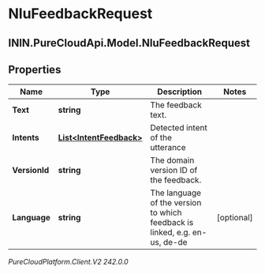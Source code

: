 # NluFeedbackRequest

## ININ.PureCloudApi.Model.NluFeedbackRequest

## Properties

|Name | Type | Description | Notes|
|------------ | ------------- | ------------- | -------------|
| **Text** | **string** | The feedback text. | |
| **Intents** | [**List&lt;IntentFeedback&gt;**](IntentFeedback) | Detected intent of the utterance | |
| **VersionId** | **string** | The domain version ID of the feedback. | |
| **Language** | **string** | The language of the version to which feedback is linked, e.g. en-us, de-de | [optional] |



_PureCloudPlatform.Client.V2 242.0.0_
